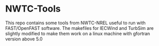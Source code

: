 # NWTC-Tools
This repo contains some tools from NWTC-NREL useful to run with FAST/OpenFAST software. The makefiles for IECWind and TurbSim are slightly modified to make them work on a linux machine with gfortran version above 5.0
